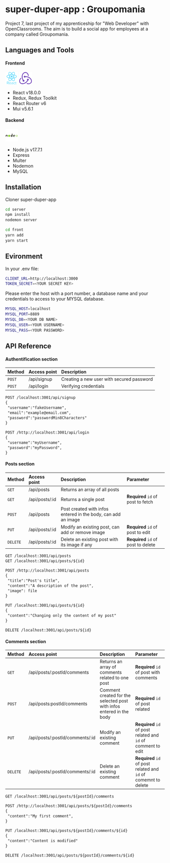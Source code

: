 # super-duper-app : Groupomania

Project 7, last project of my apprenticeship for "Web Developer" with OpenClassrooms.
The aim is to build a social app for employees at a company called Groupomania.

## Languages and Tools
#### Frontend 
<a href="https://reactjs.org/" target="_blank" rel="noreferrer"> <img src="https://raw.githubusercontent.com/devicons/devicon/master/icons/react/react-original-wordmark.svg" alt="react" width="40" height="40"/></a>
<a href="https://redux.js.org" target="_blank" rel="noreferrer"> <img src="https://raw.githubusercontent.com/devicons/devicon/master/icons/redux/redux-original.svg" alt="redux" width="40" height="40"/></a>
- React v18.0.0
- Redux, Redux Toolkit
- React Router v6
- Mui v5.6.1
 
 #### Backend
 <a href="https://nodejs.org" target="_blank" rel="noreferrer"> <img src="https://raw.githubusercontent.com/devicons/devicon/master/icons/nodejs/nodejs-original-wordmark.svg" alt="nodejs" width="40" height="40"/></a> 
- Node.js v17.7.1
- Express
- Multer
- Nodemon
- MySQL

## Installation
Cloner super-duper-app
```bash
cd server
npm install
nodemon server
```
```bash
cd front
yarn add
yarn start
```

## Evironment
In your .env file:
```bash
CLIENT_URL=http://localhost:3000
TOKEN_SECRET=<YOUR SECRET KEY>
```
Please enter the host with a port number, a database name and your credentials to access to your MYSQL database.
```bash
MYSQL_HOST=localhost
MYSQL_PORT=8889
MYSQL_DB=<YOUR DB NAME>
MYSQL_USER=<YOUR USERNAME>
MYSQL_PASS=<YOUR PASSWORD>
```
## API Reference

#### Authentification section

| Method| Access point | Description                               |  
| :-----| :------------| :-----------------------------------------|
| `POST`| /api/signup  | Creating a new user with secured password |
| `POST`| /api/login   | Verifying credentials                     |

```http
POST /localhost:3001/api/signup
{
 "username":"fakeUsername", 
 "email":"example@email.com",
 "password":"passwordMin8Characters"
}  
```
```http
POST /http://localhost:3001/api/login
{
 "username":"myUsername", 
 "password":"myPassword",
}     
```
#### Posts section

| Method  | Access point  | Description                                                   | Parameter                           |   
| :-------| :------------ | :-------------------------------------------------------------|:------------------------------------|
| `GET`   | /api/posts    | Returns an array of all posts                                 |                                     |
| `GET`   | /api/posts/:id| Returns a single post                                         | **Required** `id` of post to fetch  |
| `POST`  | /api/posts    | Post created with infos entered in the body, can add an image |                                     |
| `PUT`   | /api/posts/:id| Modify an existing post, can add or remove image              | **Required** `id` of post to edit   |
| `DELETE`| /api/posts/:id| Delete an existing post with its image if any                 | **Required** `id` of post to delete |

```http
GET /localhost:3001/api/posts
GET /localhost:3001/api/posts/${id}
```
```http
POST /http://localhost:3001/api/posts
{
 "title":"Post's title", 
 "content":"A description of the post",
 "image": file
}     
```

```http
PUT /localhost:3001/api/posts/${id}
{
 "content":"Changing only the content of my post"
}     
```

```http
DELETE /localhost:3001/api/posts/${id}
```
#### Comments section

| Method  | Access point                   | Description                                      | Parameter                                           |   
| :-------| :----------------------------- | :------------------------------------------------|:----------------------------------------------------|
| `GET`   | /api/posts/:postId/comments    | Returns an array of comments related to one post | **Required** `id` of post with comments             |
| `POST`  | /api/posts:postId/comments     |Comment created for the selected post with infos entered in the body | **Required** `id` of post related|
| `PUT`   | /api/posts/:postId/comments/:id| Modify an existing comment              | **Required** `id` of post related and `id` of comment to edit|
| `DELETE`| /api/posts/:postId/comments/:id| Delete an existing comment            | **Required** `id` of post related and `id` of comemnt to delete|

```http
GET /localhost:3001/api/posts/${postId}/comments
```
```http
POST /http://localhost:3001/api/posts/${postId}/comments
{ 
 "content":"My first comment",
}     
```
```http
PUT /localhost:3001/api/posts/${postId}/comments/${id}
{
 "content":"Content is modified"
}     
```
```http
DELETE /localhost:3001/api/posts/${postId}/comments/${id}
```
